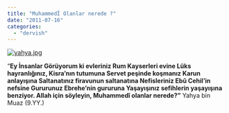 ```yaml
---
title: "MuhammedÎ Olanlar nerede ?"
date: "2011-07-16"
categories: 
  - "dervish"
---
```


[![yahya.jpg](/uploads/2011/07/yahya.jpg)](/uploads/2011/07/yahya.jpg "yahya.jpg")

“**Ey İnsanlar Görüyorum ki evleriniz Rum Kayserleri evine Lüks hayranlığınız, Kisra’nın tutumuna Servet peşinde koşmanız Karun anlayışına Saltanatınız firavunun saltanatına Nefisleriniz Ebû Cehil’in nefsine Gururunuz Ebrehe’nin gururuna Yaşayışınız sefihlerin yaşayışına benziyor. Allah için söyleyin, Muhammedî olanlar nerede?”** Yahya bin Muaz (9.YY.)
